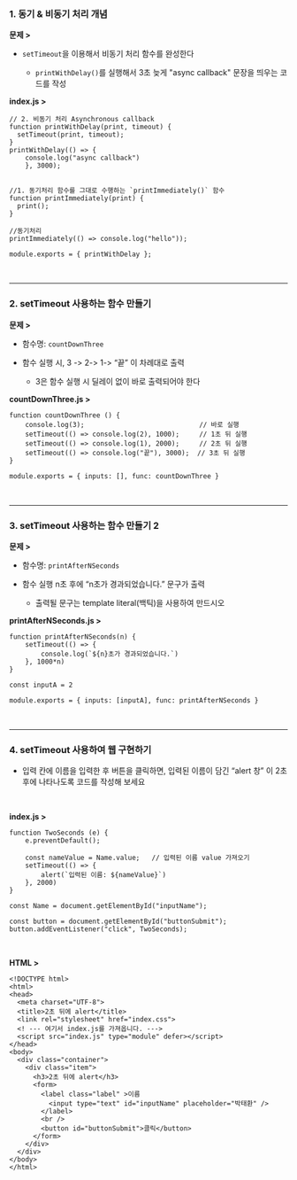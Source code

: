 ### 1. 동기 & 비동기 처리 개념
__문제 >__
* ```setTimeout```을 이용해서 비동기 처리 함수를 완성한다

   * `printWithDelay()`를 실행해서 3초 늦게 "async callback" 문장을 띄우는 코드를 작성

__index.js >__
```
// 2. 비동기 처리 Asynchronous callback
function printWithDelay(print, timeout) {
  setTimeout(print, timeout);
}
printWithDelay(() => {
    console.log("async callback")
    }, 3000);


//1. 동기처리 함수를 그대로 수행하는 `printImmediately()` 함수
function printImmediately(print) {
  print();
}

//동기처리
printImmediately(() => console.log("hello"));

module.exports = { printWithDelay };
```

<br>
<hr>

### 2. setTimeout 사용하는 함수 만들기
__문제 >__
* 함수명: ```countDownThree```

* 함수 실행 시, 3 -> 2-> 1-> “끝” 이 차례대로 출력

   * 3은 함수 실행 시 딜레이 없이 바로 출력되어야 한다

__countDownThree.js >__
```
function countDownThree () {
    console.log(3);                             // 바로 실행
    setTimeout(() => console.log(2), 1000);     // 1초 뒤 실행
    setTimeout(() => console.log(1), 2000);     // 2초 뒤 실행
    setTimeout(() => console.log("끝"), 3000);  // 3초 뒤 실행
}

module.exports = { inputs: [], func: countDownThree }
```

<br>
<hr>

### 3. setTimeout 사용하는 함수 만들기 2
__문제 >__
* 함수명: ```printAfterNSeconds```

* 함수 실행 n초 후에 “n초가 경과되었습니다.” 문구가 출력

   * 출력될 문구는 template literal(백틱)을 사용하여 만드시오

__printAfterNSeconds.js >__
```
function printAfterNSeconds(n) {
    setTimeout(() => {
        console.log(`${n}초가 경과되었습니다.`)
    }, 1000*n)
}

const inputA = 2

module.exports = { inputs: [inputA], func: printAfterNSeconds }
```

<br>
<hr>

### 4. setTimeout 사용하여 웹 구현하기
* 입력 칸에 이름을 입력한 후 버튼을 클릭하면, 입력된 이름이 담긴 “alert 창” 이 2초 후에 나타나도록 코드를 작성해 보세요
<br>

__index.js >__
```
function TwoSeconds (e) {
    e.preventDefault();

    const nameValue = Name.value;   // 입력된 이름 value 가져오기
    setTimeout(() => {
        alert(`입력된 이름: ${nameValue}`)
    }, 2000)
}

const Name = document.getElementById("inputName");

const button = document.getElementById("buttonSubmit");
button.addEventListener("click", TwoSeconds);
```
<br>

__HTML >__
```
<!DOCTYPE html>
<html>
<head>
  <meta charset="UTF-8">
  <title>2초 뒤에 alert</title>
  <link rel="stylesheet" href="index.css">
  <! --- 여기서 index.js를 가져옵니다. --->
  <script src="index.js" type="module" defer></script>
</head>
<body>
  <div class="container">
    <div class="item">
      <h3>2초 뒤에 alert</h3>
      <form>
        <label class="label" >이름
          <input type="text" id="inputName" placeholder="박태환" />
        </label>
        <br />
        <button id="buttonSubmit">클릭</button>
      </form>
    </div>
  </div>
</body>
</html>
```
